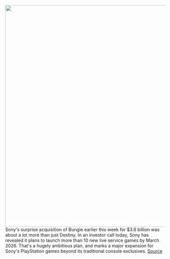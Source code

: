 <img src='https://cdn.vox-cdn.com/thumbor/bF6fh7OpGivg-AIrQZSmh4cNVDE=/0x0:1320x880/1200x800/filters:focal(555x335:765x545)/cdn.vox-cdn.com/uploads/chorus_image/image/70461616/sonylogo.0.jpg' width='700px' /><br/>
Sony's surprise acquisition of Bungie earlier this week for $3.6 billion was about a lot more than just Destiny. In an investor call today, Sony has revealed it plans to launch more than 10 new live service games by March 2026. That's a hugely ambitious plan, and marks a major expansion for Sony's PlayStation games beyond its traditional console exclusives.
<a href='https://www.theverge.com/2022/2/2/22914016/sony-playstation-live-service-games-launch-march-2026'> Source <a/>